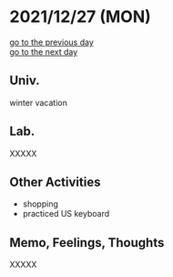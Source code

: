 # 2021/12/27 (MON)

<div class="date_jumper">
  <a class="link_wrapper" href="./26th.md"><div class="button">go to the previous day</div></a>
  <a class="link_wrapper" href="./28th.md"><div class="button">go to the next day</div></a>
</div>

## Univ.
winter vacation

## Lab.
XXXXX  

## Other Activities
- shopping
- practiced US keyboard

## Memo, Feelings, Thoughts
XXXXX  
